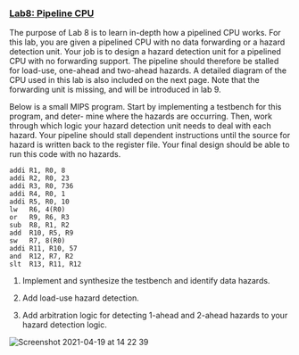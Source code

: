 ### <ins>Lab8: Pipeline CPU</ins>

The purpose of Lab 8 is to learn in-depth how a pipelined CPU works. For this lab, you are given a pipelined CPU with no data forwarding or a hazard detection unit. Your job is to design a hazard detection unit for a pipelined CPU with no forwarding support. The pipeline should therefore be stalled for load-use, one-ahead and two-ahead hazards. A detailed diagram of the CPU used in this lab is also included on the next page. Note that the forwarding unit is missing, and will be introduced in lab 9.

Below is a small MIPS program. Start by implementing a testbench for this program, and deter- mine where the hazards are occurring. Then, work through which logic your hazard detection unit needs to deal with each hazard. Your pipeline should stall dependent instructions until the source for hazard is written back to the register file. Your final design should be able to run this code with no hazards.

    addi R1, R0, 8
    addi R2, R0, 23
    addi R3, R0, 736
    addi R4, R0, 1
    addi R5, R0, 10
    lw   R6, 4(R0)
    or   R9, R6, R3
    sub  R8, R1, R2
    add  R10, R5, R9
    sw   R7, 8(R0)
    addi R11, R10, 57
    and  R12, R7, R2
    slt  R13, R11, R12

1. Implement and synthesize the testbench and identify data hazards.

2. Add load-use hazard detection.

3. Add arbitration logic for detecting 1-ahead and 2-ahead hazards to your hazard detection logic.

![Screenshot 2021-04-19 at 14 22 39](https://user-images.githubusercontent.com/60196280/115284548-d2a23700-a11a-11eb-9211-f1cb2dae5f97.png)

